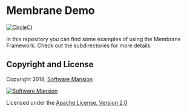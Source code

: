 # Membrane Demo

[![CircleCI](https://circleci.com/gh/membraneframework/membrane-demo.svg?style=svg)](https://circleci.com/gh/membraneframework/membrane-demo)

In this repository you can find some examples of using the Membrane Framework. Check out the subdirectories for more details.

## Copyright and License

Copyright 2018, [Software Mansion](https://swmansion.com/?utm_source=git&utm_medium=readme&utm_campaign=membrane)

[![Software Mansion](https://membraneframework.github.io/static/logo/swm_logo_readme.png)](https://swmansion.com/?utm_source=git&utm_medium=readme&utm_campaign=membrane)

Licensed under the [Apache License, Version 2.0](LICENSE)
